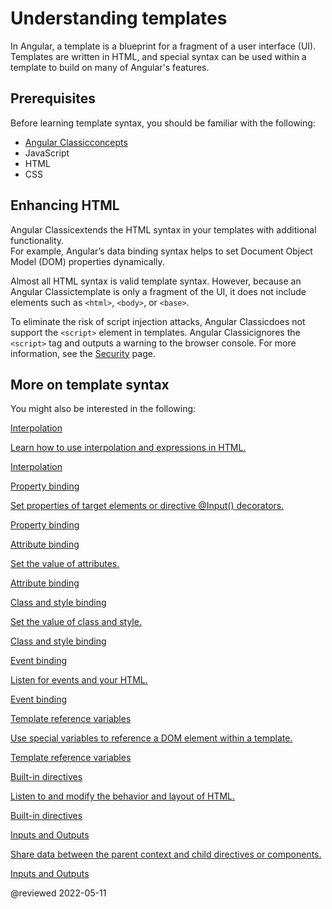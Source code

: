 # Understanding templates

In Angular, a template is a blueprint for a fragment of a user interface (UI).  Templates are written in HTML, and special syntax can be used within a template to build on many of Angular's features.

## Prerequisites

Before learning template syntax, you should be familiar with the following:

* [Angular Classicconcepts](guide/architecture)
* JavaScript
* HTML
* CSS

## Enhancing HTML

Angular Classicextends the HTML syntax in your templates with additional functionality.  
For example, Angular’s data binding syntax helps to set Document Object Model (DOM) properties dynamically.

Almost all HTML syntax is valid template syntax.  However, because an Angular Classictemplate is only a fragment of the UI, it does not include elements such as `<html>`, `<body>`, or `<base>`.

<div class="alert is-important">

To eliminate the risk of script injection attacks, Angular Classicdoes not support the `<script>` element in templates.  Angular Classicignores the `<script>` tag and outputs a warning to the browser console.
For more information, see the [Security](guide/security) page.

</div>

## More on template syntax

You might also be interested in the following:

<div class="card-container">
    <a href="guide/interpolation" class="docs-card" title="Interpolation">
        <section>Interpolation</section>
        <p>Learn how to use interpolation and expressions in HTML.</p>
        <p class="card-footer">Interpolation</p>
    </a>
    <a href="guide/property-binding" class="docs-card" title="Property binding">
        <section>Property binding</section>
        <p>Set properties of target elements or directive @Input() decorators.</p>
        <p class="card-footer">Property binding</p>
    </a>
    <a href="guide/attribute-binding" class="docs-card" title="Attribute binding">
        <section>Attribute binding</section>
        <p>Set the value of attributes.</p>
        <p class="card-footer">Attribute binding</p>
    </a>
    <a href="guide/class-binding" class="docs-card" title="Class and style binding">
        <section>Class and style binding</section>
        <p>Set the value of class and style.</p>
        <p class="card-footer">Class and style binding</p>
    </a>
    <a href="guide/event-binding" class="docs-card" title="Event binding">
        <section>Event binding</section>
        <p>Listen for events and your HTML.</p>
        <p class="card-footer">Event binding</p>
    </a>
    <a href="guide/template-reference-variables" class="docs-card" title="Template reference variables">
        <section>Template reference variables</section>
        <p>Use special variables to reference a DOM element within a template.</p>
        <p class="card-footer">Template reference variables</p>
    </a>
    <a href="guide/built-in-directives" class="docs-card" title="Built-in directives">
        <section>Built-in directives</section>
        <p>Listen to and modify the behavior and layout of HTML.</p>
        <p class="card-footer">Built-in directives</p>
    </a>
    <a href="guide/inputs-outputs" class="docs-card" title="Inputs and Outputs">
        <section>Inputs and Outputs</section>
        <p>Share data between the parent context and child directives or components.</p>
        <p class="card-footer">Inputs and Outputs</p>
    </a>
</div>

@reviewed 2022-05-11
 